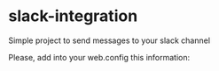 # slack-integration
Simple project to send messages to your slack channel

Please, add into your web.config this information:
    <add key="slack:WebhookUrl" value="https://hooks.slack.com/services/{your-id}" />
    <add key="slack:ChannelName" value="#{channel-name}" />
    <add key="slack:Username" value="{user-name}" />
    
